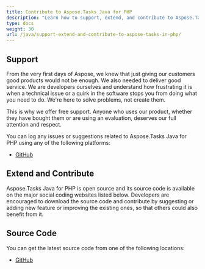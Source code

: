 ```yaml
---
title: Contribute to Aspose.Tasks Java for PHP
description: "Learn how to support, extend, and contribute to Aspose.Tasks Java for PHP."
type: docs
weight: 30
url: /java/support-extend-and-contribute-to-aspose-tasks-in-php/
---
```


## **Support**
From the very first days of Aspose, we knew that just giving our customers good products would not be enough. We also needed to deliver good service. We are developers ourselves and understand how frustrating it is when a technical issue or a quirk in the software stops you from doing what you need to do. We're here to solve problems, not create them.

This is why we offer free support. Anyone who uses our product, whether they have bought them or are using an evaluation, deserves our full attention and respect.

You can log any issues or suggestions related to Aspose.Tasks Java for PHP using any of the following platforms:

- [GitHub](https://github.com/aspose-tasks/Aspose.Tasks-for-Java/issues)
## **Extend and Contribute**
Aspose.Tasks Java for PHP is open source and its source code is available on the major social coding websites listed below. Developers are encouraged to download the source code and contribute by suggesting or adding new feature or improving the existing ones, so that others could also benefit from it.
## **Source Code**
You can get the latest source code from one of the following locations:

- [GitHub](https://github.com/aspose-tasks/Aspose.Tasks-for-Java/tree/master/Plugins/Aspose_Tasks_Java_for_PHP)
